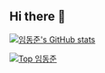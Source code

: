 ## Hi there 👋

<!--
**leemdongjoon2267/leemdongjoon2267** is a ✨ _special_ ✨ repository because its `README.md` (this file) appears on your GitHub profile.

Here are some ideas to get you started:

- 🔭 I’m currently working on ...
- 🌱 I’m currently learning ...
- 👯 I’m looking to collaborate on ...
- 🤔 I’m looking for help with ...
- 💬 Ask me about ...
- 📫 How to reach me: ...
- 😄 Pronouns: ...
- ⚡ Fun fact: ...
-->

[![임동준's GitHub stats](https://github-readme-stats.vercel.app/api?username=leemdongjoon2267&show_icons=true&theme=tokyonight)](https://github.com/anuraghazra/github-readme-stats)

[![Top 임동준](https://github-readme-stats.vercel.app/api/top-langs/?username=leemdongjoon2267&show_icons=true&theme=tokyonight)](https://github.com/anuraghazra/github-readme-stats)
